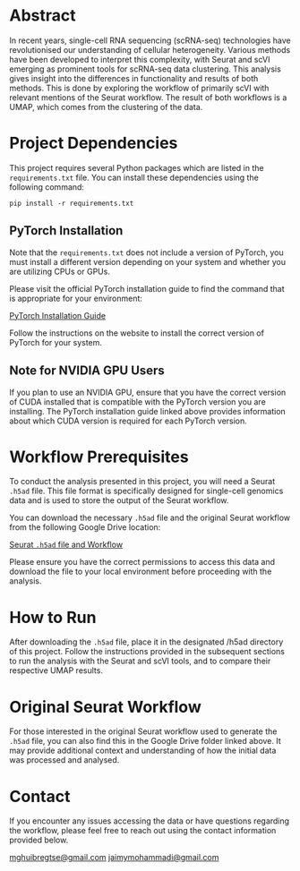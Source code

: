 # Abstract

In recent years, single-cell RNA sequencing (scRNA-seq) technologies have revolutionised our understanding of cellular heterogeneity. Various methods have been developed to interpret this complexity, with Seurat and scVI emerging as prominent tools for scRNA-seq data clustering. This analysis gives insight into the differences in functionality and results of both methods. This is done by exploring the workflow of primarily scVI with relevant mentions of the Seurat workflow. The result of both workflows is a UMAP, which comes from the clustering of the data. 

# Project Dependencies

This project requires several Python packages which are listed in the `requirements.txt` file. 
You can install these dependencies using the following command:

```
pip install -r requirements.txt
```

## PyTorch Installation

Note that the `requirements.txt` does not include a version of PyTorch, you must install a different version depending on your system and whether you are utilizing CPUs or GPUs.

Please visit the official PyTorch installation guide to find the command that is appropriate for your environment:

[PyTorch Installation Guide](https://pytorch.org/get-started/locally/)

Follow the instructions on the website to install the correct version of PyTorch for your system.

## Note for NVIDIA GPU Users

If you plan to use an NVIDIA GPU, ensure that you have the correct version of CUDA installed that is compatible with the PyTorch version you are installing. The PyTorch installation guide linked above provides information about which CUDA version is required for each PyTorch version.


# Workflow Prerequisites

To conduct the analysis presented in this project, you will need a Seurat `.h5ad` file. This file format is specifically designed for single-cell genomics data and is used to store the output of the Seurat workflow.

You can download the necessary `.h5ad` file and the original Seurat workflow from the following Google Drive location:

[Seurat `.h5ad` file and Workflow](https://drive.google.com/drive/folders/1_qHpi0s9k8x54v2LVw6mtNl2ylpWUx2j?usp=sharing)

Please ensure you have the correct permissions to access this data and download the file to your local environment before proceeding with the analysis.

# How to Run

After downloading the `.h5ad` file, place it in the designated /h5ad directory of this project. Follow the instructions provided in the subsequent sections to run the analysis with the Seurat and scVI tools, and to compare their respective UMAP results.

# Original Seurat Workflow

For those interested in the original Seurat workflow used to generate the `.h5ad` file, you can also find this in the Google Drive folder linked above. It may provide additional context and understanding of how the initial data was processed and analysed.

# Contact

If you encounter any issues accessing the data or have questions regarding the workflow, please feel free to reach out using the contact information provided below.

mghuibregtse@gmail.com
jaimymohammadi@gmail.com


